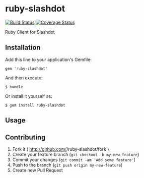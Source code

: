 # ruby-slashdot
[![Build Status](https://travis-ci.org/dtan4/ruby-slashdot.png?branch=master)](https://travis-ci.org/dtan4/ruby-slashdot)
[![Coverage Status](https://coveralls.io/repos/dtan4/ruby-slashdot/badge.png?branch=master)](https://coveralls.io/r/dtan4/ruby-slashdot?branch=master)

Ruby Client for Slashdot


## Installation

Add this line to your application's Gemfile:

    gem 'ruby-slashdot'

And then execute:

    $ bundle

Or install it yourself as:

    $ gem install ruby-slashdot

## Usage


## Contributing

1. Fork it ( http://github.com/<my-github-username>/ruby-slashdot/fork )
2. Create your feature branch (`git checkout -b my-new-feature`)
3. Commit your changes (`git commit -am 'Add some feature'`)
4. Push to the branch (`git push origin my-new-feature`)
5. Create new Pull Request
